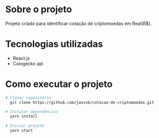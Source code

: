 # Sobre o projeto

Projeto criado para identificar cotação de criptomoedas em Real(R$). 

# Tecnologias utilizadas

- React.js
- Coingecko api

# Como executar o projeto

```bash
# Clonar repositório
  git clone https://github.com/jaovsb/cotacao-de-criptomoedas.git

# Instalar dependências
  yarn install
  
# Iniciar projeto
  yarn start
```

